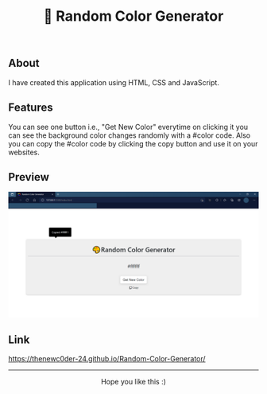 <h1 align="center" font-size="50px">🎨 Random Color Generator</h1>
<br>

## About
I have created this application using HTML, CSS and JavaScript.

## Features
You can see one button i.e., "Get New Color" everytime on clicking it you can see the background color changes randomly with a #color code. Also you can copy the #color code 
by clicking the copy button and use it on your websites.

## Preview
![image](https://github.com/TheNewC0der-24/Random-Color-Generator/blob/master/Preview.png)

## Link 
https://thenewc0der-24.github.io/Random-Color-Generator/

---
<p align="center">Hope you like this :)</p>
